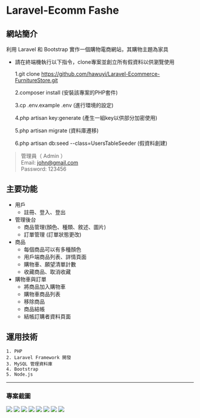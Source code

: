 # Laravel-Ecomm Fashe

## 網站簡介
利用 Laravel 和 Bootstrap 實作一個購物電商網站，其購物主題為家具
* 請在終端機執行以下指令，clone專案並創立所有假資料以供瀏覽使用
  
  1.git clone https://github.com/hawuyi/Laravel-Ecommerce-FurnitureStore.git
  
  2.composer install         (安裝該專案的PHP套件)
  
  3.cp .env.example .env      (進行環境的設定)
  
  4.php artisan key:generate  (產生一組key以供部分加密使用)
  
  5.php artisan migrate       (資料庫遷移)
  
  6.php artisan db:seed --class=UsersTableSeeder (假資料創建)

> 管理員（ Admin ）<BR>
> Email: john@gmail.com <BR>
> Password: 123456 <BR>

## 主要功能
* 用戶
	* 註冊、登入、登出	
* 管理後台
	* 商品管理(顏色、種類、敘述、圖片)
	* 訂單管理 (訂單狀態更改)
* 商品
	* 每個商品可以有多種顏色
	* 用戶端商品列表、詳情頁面
    * 購物車、願望清單計數  
	* 收藏商品、取消收藏
* 購物車與訂單
	* 將商品加入購物車
	* 購物車商品列表
	* 移除商品
	* 商品結帳
    * 結帳訂購者資料頁面

## 運用技術
    1. PHP
    2. Laravel Framework 開發
    3. MySQL 管理資料庫
    4. Bootstrap  
    5. Node.js
***
### 專案截圖
![](https://i.imgur.com/QfYxZ1x.png)
![](https://i.imgur.com/UH5iE6V.png)
![](https://i.imgur.com/9jRrBSP.png)
![](https://i.imgur.com/bYmlTaK.png)
![](https://i.imgur.com/xyUKoQA.png)
![](https://i.imgur.com/butkwL9.png)
![](https://i.imgur.com/Qa60Lda.png)
![](https://i.imgur.com/RM8zrWA.png)
